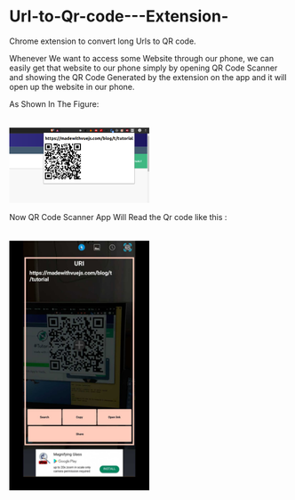 # Url-to-Qr-code---Extension-
Chrome extension to convert long Urls to QR code.

Whenever We want to access some Website through our phone,
we can easily get that website to our phone simply by opening QR Code Scanner
and showing the QR Code Generated by the extension on the app and
it will open up the website in our phone.

As Shown In The Figure:

<img src="https://raw.githubusercontent.com/varun2948/Url-to-Qr-code---Extension-/master/images/final.png" width="50%" height="50%" style="    margin-top: 20px;">


Now QR Code Scanner App Will Read the Qr code like this :

<img src="https://raw.githubusercontent.com/varun2948/Url-to-Qr-code---Extension-/master/images/screenshot_20191129-124431.jpg" width="50%" height="50%" style="    margin-top: 20px;">
